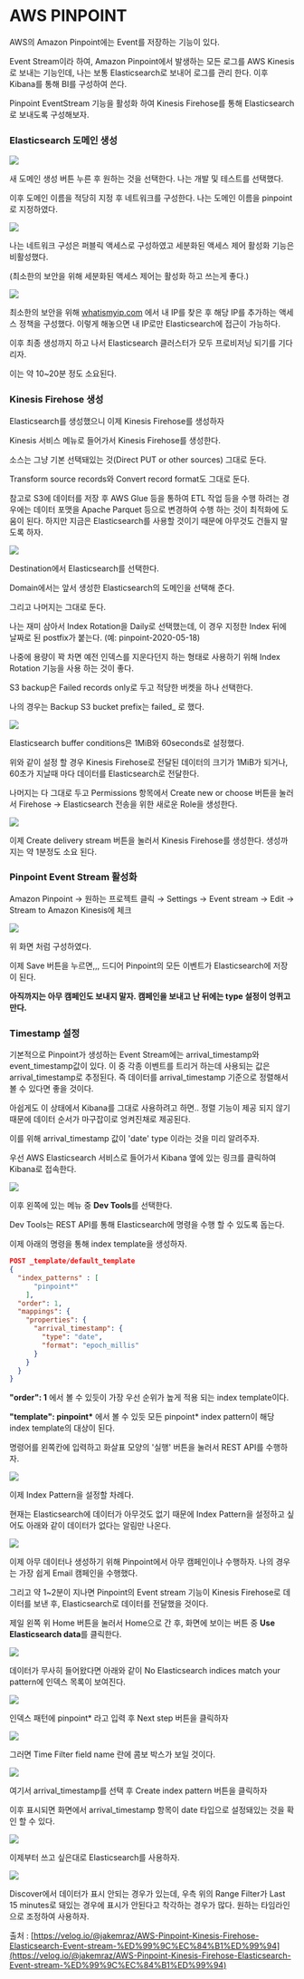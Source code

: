 # AWS PINPOINT

AWS의 Amazon Pinpoint에는 Event를 저장하는 기능이 있다.

Event Stream이라 하여, Amazon Pinpoint에서 발생하는 모든 로그를 AWS Kinesis로 보내는 기능인데, 나는 보통 Elasticsearch로 보내어 로그를 관리 한다. 이후 Kibana를 통해 BI를 구성하여 쓴다.

Pinpoint EventStream 기능을 활성화 하여 Kinesis Firehose를 통해 Elasticsearch로 보내도록 구성해보자.

### Elasticsearch 도메인 생성 <a href="#elasticsearch" id="elasticsearch"></a>

![](https://media.vlpt.us/images/jakemraz/post/fa2c2d3e-2526-4c84-b0a6-853d249d3f10/Untitled.png)

새 도메인 생성 버튼 누른 후 원하는 것을 선택한다. 나는 개발 및 테스트를 선택했다.

이후 도메인 이름을 적당히 지정 후 네트워크를 구성한다. 나는 도메인 이름을 pinpoint로 지정하였다.

![](https://media.vlpt.us/images/jakemraz/post/f7666253-4222-4b9c-a25a-ed27f2ad0a0d/Untitled%201.png)

나는 네트워크 구성은 퍼블릭 액세스로 구성하였고 세분화된 액세스 제어 활성화 기능은 비활성했다.

(최소한의 보안을 위해 세분화된 액세스 제어는 활성화 하고 쓰는게 좋다.)

![](https://media.vlpt.us/images/jakemraz/post/d6910f1d-ce3d-48f7-8a1f-b2a6921063fc/Untitled%202.png)

최소한의 보안을 위해 [whatismyip.com](http://whatismyip.com) 에서 내 IP를 찾은 후 해당 IP를 추가하는 액세스 정책을 구성했다. 이렇게 해놓으면 내 IP로만 Elasticsearch에 접근이 가능하다.

이후 최종 생성까지 하고 나서 Elasticsearch 클러스터가 모두 프로비저닝 되기를 기다리자.

이는 약 10\~20분 정도 소요된다.

### Kinesis Firehose 생성 <a href="#kinesis-firehose" id="kinesis-firehose"></a>

Elasticsearch를 생성했으니 이제 Kinesis Firehose를 생성하자

Kinesis 서비스 메뉴로 들어가서 Kinesis Firehose를 생성한다.

소스는 그냥 기본 선택돼있는 것(Direct PUT or other sources) 그대로 둔다.

Transform source records와 Convert record format도 그대로 둔다.

참고로 S3에 데이터를 저장 후 AWS Glue 등을 통하여 ETL 작업 등을 수행 하려는 경우에는 데이터 포맷을 Apache Parquet 등으로 변경하여 수행 하는 것이 최적화에 도움이 된다. 하지만 지금은 Elasticsearch를 사용할 것이기 때문에 아무것도 건들지 말도록 하자.

![](https://media.vlpt.us/images/jakemraz/post/ef5527a5-ccbd-47cb-b6c0-25b53b01c3a8/Untitled%203.png)

Destination에서 Elasticsearch를 선택한다.

Domain에서는 앞서 생성한 Elasticsearch의 도메인을 선택해 준다.

그리고 나머지는 그대로 둔다.

나는 재미 삼아서 Index Rotation을 Daily로 선택했는데, 이 경우 지정한 Index 뒤에 날짜로 된 postfix가 붙는다. (예: pinpoint-2020-05-18)

나중에 용량이 꽉 차면 예전 인덱스를 지운다던지 하는 형태로 사용하기 위해 Index Rotation 기능을 사용 하는 것이 좋다.

S3 backup은 Failed records only로 두고 적당한 버켓을 하나 선택한다.

나의 경우는 Backup S3 bucket prefix는 failed\_ 로 했다.

![](https://media.vlpt.us/images/jakemraz/post/79e214bb-2814-48b5-ae79-ce10d3ff9214/Untitled%204.png)

Elasticsearch buffer conditions은 1MiB와 60seconds로 설정했다.

위와 같이 설정 할 경우 Kinesis Firehose로 전달된 데이터의 크기가 1MiB가 되거나, 60초가 지날때 마다 데이터를 Elasticsearch로 전달한다.

나머지는 다 그대로 두고 Permissions 항목에서 Create new or choose 버튼을 눌러서 Firehose → Elasticsearch 전송을 위한 새로운 Role을 생성한다.

![](https://media.vlpt.us/images/jakemraz/post/4f8b56ba-e596-41a1-adc4-599a3eedf7b3/Untitled%205.png)

이제 Create delivery stream 버튼을 눌러서 Kinesis Firehose를 생성한다. 생성까지는 약 1분정도 소요 된다.

### Pinpoint Event Stream 활성화 <a href="#pinpoint-event-stream" id="pinpoint-event-stream"></a>

Amazon Pinpoint → 원하는 프로젝트 클릭 → Settings → Event stream → Edit → Stream to Amazon Kinesis에 체크

![](https://media.vlpt.us/images/jakemraz/post/b22590b5-ef57-4534-9144-c82e0b2f72f2/Untitled%206.png)

위 화면 처럼 구성하였다.

이제 Save 버튼을 누르면,,, 드디어 Pinpoint의 모든 이벤트가 Elasticsearch에 저장이 된다.

**아직까지는 아무 캠페인도 보내지 말자. 캠페인을 보내고 난 뒤에는 type 설정이 엉퀴고 만다.**

### Timestamp 설정 <a href="#timestamp" id="timestamp"></a>

기본적으로 Pinpoint가 생성하는 Event Stream에는 arrival\_timestamp와 event\_timestamp값이 있다. 이 중 각종 이벤트를 트리거 하는데 사용되는 값은 arrival\_timestamp로 추정된다. 즉 데이터를 arrival\_timestamp 기준으로 정렬해서 볼 수 있다면 좋을 것이다.

아쉽게도 이 상태에서 Kibana를 그대로 사용하려고 하면.. 정렬 기능이 제공 되지 않기 때문에 데이터 순서가 마구잡이로 엉켜진채로 제공된다.

이를 위해 arrival\_timestamp 값이 'date' type 이라는 것을 미리 알려주자.

우선 AWS Elasticsearch 서비스로 들어가서 Kibana 옆에 있는 링크를 클릭하여 Kibana로 접속한다.

![](https://media.vlpt.us/images/jakemraz/post/970cf2df-8f55-4427-97f6-7ef17ba0750d/Untitled%207.png)

이후 왼쪽에 있는 메뉴 중 **Dev Tools**를 선택한다.

Dev Tools는 REST API를 통해 Elasticsearch에 명령을 수행 할 수 있도록 돕는다.

이제 아래의 명령을 통해 index template을 생성하자.

```json
POST _template/default_template
{
  "index_patterns" : [
      "pinpoint*"
    ],
  "order": 1,
  "mappings": {
    "properties": {
      "arrival_timestamp": {
        "type": "date",
        "format": "epoch_millis"
      }
    }
  }
}
```

**"order": 1** 에서 볼 수 있듯이 가장 우선 순위가 높게 적용 되는 index template이다.

**"template": pinpoint\*** 에서 볼 수 있듯 모든 pinpoint\* index pattern이 해당 index template의 대상이 된다.

명령어를 왼쪽칸에 입력하고 화살표 모양의 '실행' 버튼을 눌러서 REST API를 수행하자.

![](https://media.vlpt.us/images/jakemraz/post/ad748861-bee0-4d5b-8620-7c05c32c550e/Untitled%208.png)

이제 Index Pattern을 설정할 차례다.

현재는 Elasticsearch에 데이터가 아무것도 없기 때문에 Index Pattern을 설정하고 싶어도 아래와 같이 데이터가 없다는 알림만 나온다.

![](https://media.vlpt.us/images/jakemraz/post/15acf765-08dd-46d7-a1c1-6f3ca73a923f/Untitled%209.png)

이제 아무 데이터나 생성하기 위해 Pinpoint에서 아무 캠페인이나 수행하자. 나의 경우는 가장 쉽게 Email 캠페인을 수행했다.

그리고 약 1\~2분이 지나면 Pinpoint의 Event stream 기능이 Kinesis Firehose로 데이터를 보낸 후, Elasticsearch로 데이터를 전달했을 것이다.

제일 왼쪽 위 Home 버튼을 눌러서 Home으로 간 후, 화면에 보이는 버튼 중 **Use Elasticsearch data**를 클릭한다.

![](https://media.vlpt.us/images/jakemraz/post/8eb6d691-3e4d-4c4d-88de-a12c2dc15416/Untitled%2010.png)

데이터가 무사히 들어왔다면 아래와 같이 No Elasticsearch indices match your pattern에 인덱스 목록이 보여진다.

![](https://media.vlpt.us/images/jakemraz/post/264f8409-9e44-44d8-8e92-5cf1c7ce4fb3/Untitled%2011.png)

인덱스 패턴에 pinpoint\* 라고 입력 후 Next step 버튼을 클릭하자

![](https://media.vlpt.us/images/jakemraz/post/003ec265-d4aa-4a87-900a-5c60b8fb650b/Untitled%2012.png)

그러면 Time Filter field name 란에 콤보 박스가 보일 것이다.

![](https://media.vlpt.us/images/jakemraz/post/bf8b84cd-97f2-4dfb-9f97-409c7db3d361/Untitled%2013.png)

여기서 arrival\_timestamp를 선택 후 Create index pattern 버튼을 클릭하자

이후 표시되면 화면에서 arrival\_timestamp 항목이 date 타입으로 설정돼있는 것을 확인 할 수 있다.

![](https://media.vlpt.us/images/jakemraz/post/ea2919e3-acb8-4fb9-acc6-78c601c80d41/Untitled%2014.png)

이제부터 쓰고 싶은대로 Elasticsearch를 사용하자.

![](https://media.vlpt.us/images/jakemraz/post/d4df9196-86f3-46cb-b631-edb4feccbe86/Untitled%2015.png)

Discover에서 데이터가 표시 안되는 경우가 있는데, 우측 위의 Range Filter가 Last 15 minutes로 돼있는 경우에 표시가 안된다고 착각하는 경우가 많다. 원하는 타임라인으로 조정하여 사용하자.



출처 : [https://velog.io/@jakemraz/AWS-Pinpoint-Kinesis-Firehose-Elasticsearch-Event-stream-%ED%99%9C%EC%84%B1%ED%99%94](https://velog.io/@jakemraz/AWS-Pinpoint-Kinesis-Firehose-Elasticsearch-Event-stream-%ED%99%9C%EC%84%B1%ED%99%94)
